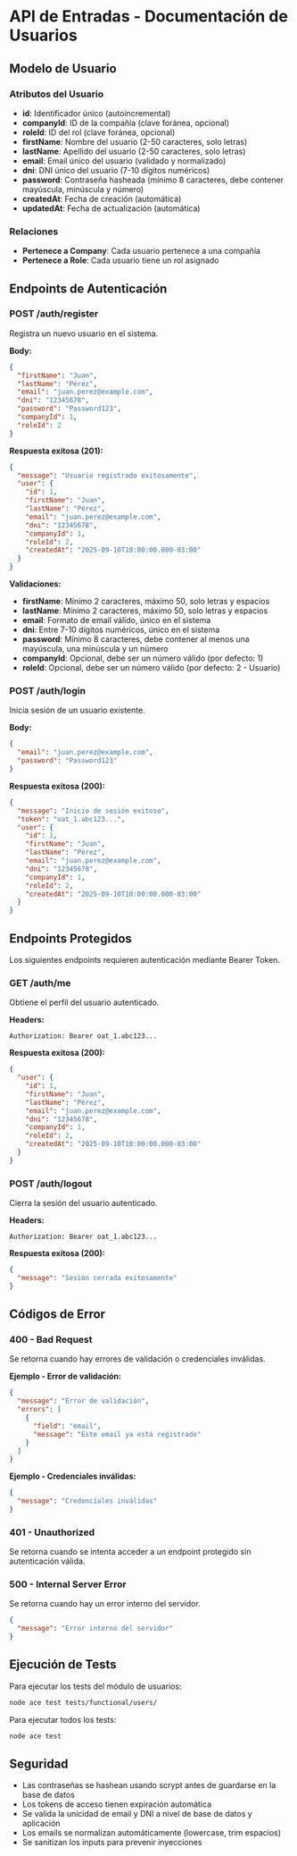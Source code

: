 # API de Entradas - Documentación de Usuarios

## Modelo de Usuario

### Atributos del Usuario

- **id**: Identificador único (autoincremental)
- **companyId**: ID de la compañía (clave foránea, opcional)
- **roleId**: ID del rol (clave foránea, opcional)
- **firstName**: Nombre del usuario (2-50 caracteres, solo letras)
- **lastName**: Apellido del usuario (2-50 caracteres, solo letras)
- **email**: Email único del usuario (validado y normalizado)
- **dni**: DNI único del usuario (7-10 dígitos numéricos)
- **password**: Contraseña hasheada (mínimo 8 caracteres, debe contener mayúscula, minúscula y número)
- **createdAt**: Fecha de creación (automática)
- **updatedAt**: Fecha de actualización (automática)

### Relaciones

- **Pertenece a Company**: Cada usuario pertenece a una compañía
- **Pertenece a Role**: Cada usuario tiene un rol asignado

## Endpoints de Autenticación

### POST /auth/register

Registra un nuevo usuario en el sistema.

**Body:**

```json
{
  "firstName": "Juan",
  "lastName": "Pérez",
  "email": "juan.perez@example.com",
  "dni": "12345678",
  "password": "Password123",
  "companyId": 1,
  "roleId": 2
}
```

**Respuesta exitosa (201):**

```json
{
  "message": "Usuario registrado exitosamente",
  "user": {
    "id": 1,
    "firstName": "Juan",
    "lastName": "Pérez",
    "email": "juan.perez@example.com",
    "dni": "12345678",
    "companyId": 1,
    "roleId": 2,
    "createdAt": "2025-09-10T10:00:00.000-03:00"
  }
}
```

**Validaciones:**

- **firstName**: Mínimo 2 caracteres, máximo 50, solo letras y espacios
- **lastName**: Mínimo 2 caracteres, máximo 50, solo letras y espacios
- **email**: Formato de email válido, único en el sistema
- **dni**: Entre 7-10 dígitos numéricos, único en el sistema
- **password**: Mínimo 8 caracteres, debe contener al menos una mayúscula, una minúscula y un número
- **companyId**: Opcional, debe ser un número válido (por defecto: 1)
- **roleId**: Opcional, debe ser un número válido (por defecto: 2 - Usuario)

### POST /auth/login

Inicia sesión de un usuario existente.

**Body:**

```json
{
  "email": "juan.perez@example.com",
  "password": "Password123"
}
```

**Respuesta exitosa (200):**

```json
{
  "message": "Inicio de sesión exitoso",
  "token": "oat_1.abc123...",
  "user": {
    "id": 1,
    "firstName": "Juan",
    "lastName": "Pérez",
    "email": "juan.perez@example.com",
    "dni": "12345678",
    "companyId": 1,
    "roleId": 2,
    "createdAt": "2025-09-10T10:00:00.000-03:00"
  }
}
```

## Endpoints Protegidos

Los siguientes endpoints requieren autenticación mediante Bearer Token.

### GET /auth/me

Obtiene el perfil del usuario autenticado.

**Headers:**

```
Authorization: Bearer oat_1.abc123...
```

**Respuesta exitosa (200):**

```json
{
  "user": {
    "id": 1,
    "firstName": "Juan",
    "lastName": "Pérez",
    "email": "juan.perez@example.com",
    "dni": "12345678",
    "companyId": 1,
    "roleId": 2,
    "createdAt": "2025-09-10T10:00:00.000-03:00"
  }
}
```

### POST /auth/logout

Cierra la sesión del usuario autenticado.

**Headers:**

```
Authorization: Bearer oat_1.abc123...
```

**Respuesta exitosa (200):**

```json
{
  "message": "Sesión cerrada exitosamente"
}
```

## Códigos de Error

### 400 - Bad Request

Se retorna cuando hay errores de validación o credenciales inválidas.

**Ejemplo - Error de validación:**

```json
{
  "message": "Error de validación",
  "errors": [
    {
      "field": "email",
      "message": "Este email ya está registrado"
    }
  ]
}
```

**Ejemplo - Credenciales inválidas:**

```json
{
  "message": "Credenciales inválidas"
}
```

### 401 - Unauthorized

Se retorna cuando se intenta acceder a un endpoint protegido sin autenticación válida.

### 500 - Internal Server Error

Se retorna cuando hay un error interno del servidor.

```json
{
  "message": "Error interno del servidor"
}
```

## Ejecución de Tests

Para ejecutar los tests del módulo de usuarios:

```bash
node ace test tests/functional/users/
```

Para ejecutar todos los tests:

```bash
node ace test
```

## Seguridad

- Las contraseñas se hashean usando scrypt antes de guardarse en la base de datos
- Los tokens de acceso tienen expiración automática
- Se valida la unicidad de email y DNI a nivel de base de datos y aplicación
- Los emails se normalizan automáticamente (lowercase, trim espacios)
- Se sanitizan los inputs para prevenir inyecciones
